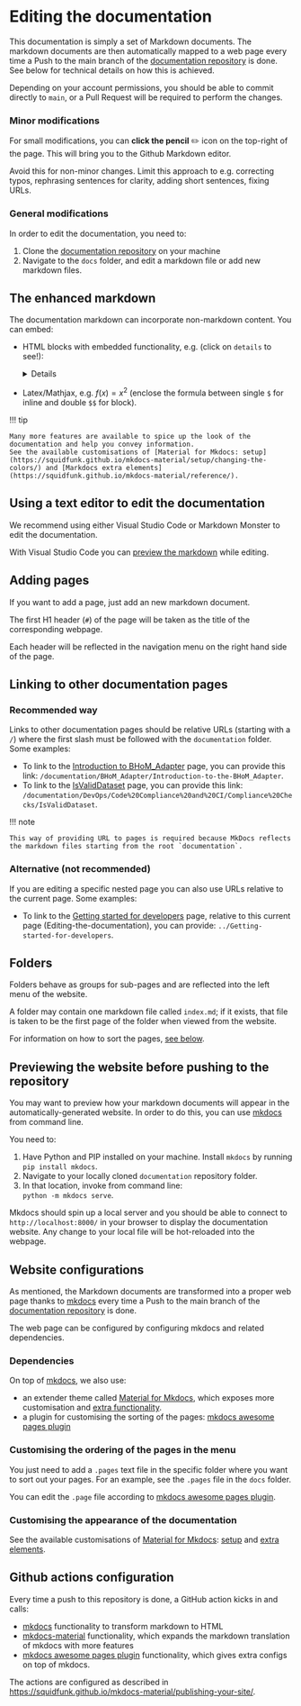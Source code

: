 # Editing the documentation 

This documentation is simply a set of Markdown documents.
The markdown documents are then automatically mapped to a web page every time a Push to the main branch of the [documentation repository](https://github.com/BHoM/documentation) is done. See below for technical details on how this is achieved.

Depending on your account permissions, you should be able to commit directly to `main`, or a Pull Request will be required to perform the changes.

### Minor modifications
For small modifications, you can **click the pencil** ✏️ icon on the top-right of the page. This will bring you to the Github Markdown editor. 

Avoid this for non-minor changes. Limit this approach to e.g. correcting typos, rephrasing sentences for clarity, adding short sentences, fixing URLs.

### General modifications
In order to edit the documentation, you need to:

1. Clone the [documentation repository](https://github.com/BHoM/documentation) on your machine
1. Navigate to the `docs` folder, and edit a markdown file or add new markdown files.  

## The enhanced markdown
The documentation markdown can incorporate non-markdown content. You can embed:

- HTML blocks with embedded functionality, e.g. (click on `details` to see!):
  <details>
  
  <iframe src="https://www.google.com/maps/embed?pb=!1m18!1m12!1m3!1d158857.7281078492!2d-0.2416804375114147!3d51.52877184053824!2m3!1f0!2f0!3f0!3m2!1i1024!2i768!4f13.1!3m3!1m2!1s0x47d8a00baf21de75%3A0x52963a5addd52a99!2sLondon!5e0!3m2!1sen!2suk!4v1675252817914!5m2!1sen!2suk" width="100% - 200px" height="500" style="border:0;" allowfullscreen="" loading="lazy" referrerpolicy="no-referrer-when-downgrade"></iframe>
  
  </details>

- Latex/Mathjax, e.g. $f(x) = x^2$ (enclose the formula between single `$` for inline and double `$$` for block).

  

!!! tip

    Many more features are available to spice up the look of the documentation and help you convey information.
    See the available customisations of [Material for Mkdocs: setup](https://squidfunk.github.io/mkdocs-material/setup/changing-the-colors/) and [Markdocs extra elements](https://squidfunk.github.io/mkdocs-material/reference/).

## Using a text editor to edit the documentation

We recommend using either Visual Studio Code or Markdown Monster to edit the documentation. 

With Visual Studio Code you can [preview the markdown](https://code.visualstudio.com/docs/languages/markdown#_dynamic-previews-and-preview-locking) while editing.

## Adding pages
If you want to add a page, just add an new markdown document. 

The first H1 header (`#`) of the page will be taken as the title of the corresponding webpage.

Each header will be reflected in the navigation menu on the right hand side of the page.

## Linking to other documentation pages

### Recommended way
Links to other documentation pages should be relative URLs (starting with a `/`) where the first slash must be followed with the `documentation` folder. Some examples:

- To link to the [Introduction to BHoM_Adapter](/documentation/BHoM_Adapter/Introduction-to-the-BHoM_Adapter) page, you can provide this link: `/documentation/BHoM_Adapter/Introduction-to-the-BHoM_Adapter`.
- To link to the [IsValidDataset](/documentation/DevOps/Code%20Compliance%20and%20CI/Compliance%20Checks/IsValidDataset) page, you can provide this link: `/documentation/DevOps/Code%20Compliance%20and%20CI/Compliance%20Checks/IsValidDataset`.

!!! note

    This way of providing URL to pages is required because MkDocs reflects the markdown files starting from the root `documentation`.

### Alternative (not recommended)
If you are editing a specific nested page you can also use URLs relative to the current page. Some examples:
- To link to the [Getting started for developers](../Getting-started-for-developers) page, relative to this current page (Editing-the-documentation), you can provide: `../Getting-started-for-developers`.


## Folders
Folders behave as groups for sub-pages and are reflected into the left menu of the website.

A folder may contain one markdown file called `index.md`; if it exists, that file is taken to be the first page of the folder when viewed from the website.

For information on how to sort the pages, [see below](#customising-the-ordering-of-the-pages-in-the-menu).


## Previewing the website before pushing to the repository

You may want to preview how your markdown documents will appear in the automatically-generated website. In order to do this, you can use [mkdocs](https://www.mkdocs.org/) from command line.

You need to:

1. Have Python and PIP installed on your machine. Install `mkdocs` by running `pip install mkdocs`.
2. Navigate to your locally cloned `documentation` repository folder.
3. In that location, invoke from command line:  
  `python -m mkdocs serve`.

Mkdocs should spin up a local server and you should be able to connect to `http://localhost:8000/` in your browser to display the documentation website. Any change to your local file will be hot-reloaded into the webpage.


## Website configurations

As mentioned, the Markdown documents are transformed into a proper web page thanks to [mkdocs](https://www.mkdocs.org/) every time a Push to the main branch of the [documentation repository](https://github.com/BHoM/documentation) is done. 

The web page can be configured by configuring mkdocs and related dependencies.

### Dependencies
On top of [mkdocs](https://www.mkdocs.org/), we also use:

- an extender theme called [Material for Mkdocs](https://squidfunk.github.io/mkdocs-material/), which exposes more customisation and [extra functionality](https://squidfunk.github.io/mkdocs-material/reference/).
- a plugin for customising the sorting of the pages: [mkdocs awesome pages plugin](https://github.com/lukasgeiter/mkdocs-awesome-pages-plugin)


### Customising the ordering of the pages in the menu

You just need to add a `.pages` text file in the specific folder where you want to sort out your pages. For an example, see the `.pages` file in the `docs` folder.

You can edit the `.page` file according to [mkdocs awesome pages plugin](https://github.com/lukasgeiter/mkdocs-awesome-pages-plugin#customize-navigation).

### Customising the appearance of the documentation

See the available customisations of [Material for Mkdocs](https://squidfunk.github.io/): [setup](https://squidfunk.github.io/mkdocs-material/setup/changing-the-colors/) and [extra elements](https://squidfunk.github.io/mkdocs-material/reference/).


## Github actions configuration
Every time a push to this repository is done, a GitHub action kicks in and calls:

- [mkdocs](https://www.mkdocs.org/) functionality to transform markdown to HTML
- [mkdocs-material](https://squidfunk.github.io/mkdocs-material) functionality, which expands the markdown translation of mkdocs with more features
- [mkdocs awesome pages plugin](https://github.com/lukasgeiter/mkdocs-awesome-pages-plugin) functionality, which gives extra configs on top of mkdocs.

The actions are configured as described in https://squidfunk.github.io/mkdocs-material/publishing-your-site/.
